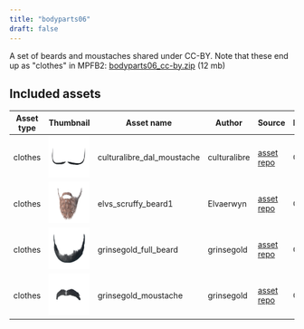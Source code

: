 ```yaml
---
title: "bodyparts06"
draft: false
---
```


A set of beards and moustaches shared under CC-BY. Note that these end up as "clothes" in MPFB2: [bodyparts06_cc-by.zip](http://files.makehumancommunity.org/asset_packs/bodyparts06/bodyparts06_cc-by.zip) (12 mb)


## Included assets

| Asset type | Thumbnail | Asset name | Author | Source | License |
| ---------- | --------- | ---------- | ------ | ------ | ------- |
| clothes | ![culturalibre_dal_moustache.png](culturalibre_dal_moustache.png) | culturalibre_dal_moustache | culturalibre | [asset repo](http://www.makehumancommunity.org/node/2872) | CC-BY |
| clothes | ![elvs_scruffy_beard1.png](elvs_scruffy_beard1.png) | elvs_scruffy_beard1 | Elvaerwyn | [asset repo](http://www.makehumancommunity.org/node/2611) | CC-BY |
| clothes | ![grinsegold_full_beard.png](grinsegold_full_beard.png) | grinsegold_full_beard | grinsegold | [asset repo](http://www.makehumancommunity.org/node/188) | CC-BY |
| clothes | ![grinsegold_moustache.png](grinsegold_moustache.png) | grinsegold_moustache | grinsegold | [asset repo](http://www.makehumancommunity.org/node/187) | CC-BY |
